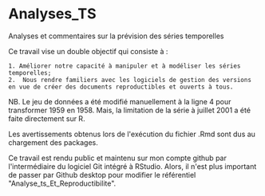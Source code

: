 # Analyses_TS

Analyses et commentaires sur la prévision des séries temporelles

Ce travail vise un double objectif  qui consiste à :

 	1. Améliorer notre capacité à manipuler et à modéliser les séries temporelles;
 	2.  Nous rendre familiers avec les logiciels de gestion des versions en vue de créer des documents reproductibles et ouverts à tous. 
 	
NB. Le jeu de données a été modifié manuellement à la ligne 4 pour transformer 1959 en 1958. Mais, la limitation de la série à juillet 2001 a été faite directement sur R.

Les avertissements obtenus lors de l'exécution du fichier .Rmd sont dus au chargement des packages.	



 	
Ce travail est rendu public et maintenu sur mon compte github par l'intermédiaire du logiciel Git intégré à RStudio. Alors, il n'est plus important de passer par Github desktop pour modifier le référentiel "Analyse_ts_Et_Reproductibilite".

